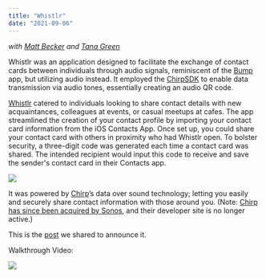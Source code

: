 ```yaml
---
title: "Whistlr"
date: "2021-09-06"
---
```


*with [Matt Becker](https://www.linkedin.com/in/mattsbecker/) and [Tana Green](https://www.linkedin.com/in/tanagreen/)*

Whistlr was an application designed to facilitate the exchange of contact cards between individuals through audio signals, reminiscent of the [Bump](https://en.wikipedia.org/wiki/Bump_(application)) app, but utilizing audio instead. It employed the [ChirpSDK](https://github.com/chirp) to enable data transmission via audio tones, essentially creating an audio QR code.

[Whistlr](https://twitter.com/WhistlrApp) catered to individuals looking to share contact details with new acquaintances, colleagues at events, or casual meetups at cafes. The app streamlined the creation of your contact profile by importing your contact card information from the iOS Contacts App. Once set up, you could share your contact card with others in proximity who had Whistlr open. To bolster security, a three-digit code was generated each time a contact card was shared. The intended recipient would input this code to receive and save the sender's contact card in their Contacts app.

![](/post_assets/whistlr/WhistlrCollage.jpg)

It was powered  by [Chirp](http://chirp.io/)’s data over sound technology; letting you easily and securely share contact information with those around you. (Note: [Chirp has since been acquired by Sonos](https://audioxpress.com/news/data-over-sound-pioneer-chirp-acquired-by-sonos), and their developer site is no longer active.)

This is the [post](https://medium.com/@narner/announcing-whistlr-for-ios-15a715b7706b) we shared to announce it.

Walkthrough Video: 

[![](http://img.youtube.com/vi/p2KNcUt_-ZI/0.jpg)](http://www.youtube.com/watch?v=p2KNcUt_-ZI "")
